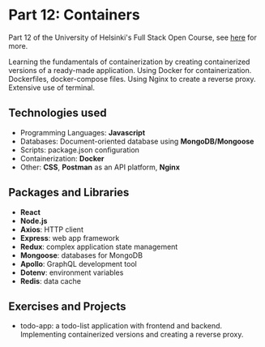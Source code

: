 # Part 12: Containers

Part 12 of the University of Helsinki's Full Stack Open Course, see [here](https://fullstackopen.com/en/part12) for more.

Learning the fundamentals of containerization by creating containerized versions of a ready-made application. Using Docker for containerization. Dockerfiles, docker-compose files. Using Nginx to create a reverse proxy. Extensive use of terminal.

## Technologies used

- Programming Languages: **Javascript**
- Databases: Document-oriented database using **MongoDB/Mongoose**
- Scripts: package.json configuration 
- Containerization: **Docker**
- Other: **CSS**, **Postman** as an API platform, **Nginx**

## Packages and Libraries

- **React**
- **Node.js**
- **Axios**: HTTP client
- **Express**: web app framework
- **Redux**: complex application state management
- **Mongoose**: databases for MongoDB
- **Apollo**: GraphQL development tool
- **Dotenv**: environment variables
- **Redis**: data cache

## Exercises and Projects

- todo-app: a todo-list application with frontend and backend. Implementing containerized versions and creating a reverse proxy.